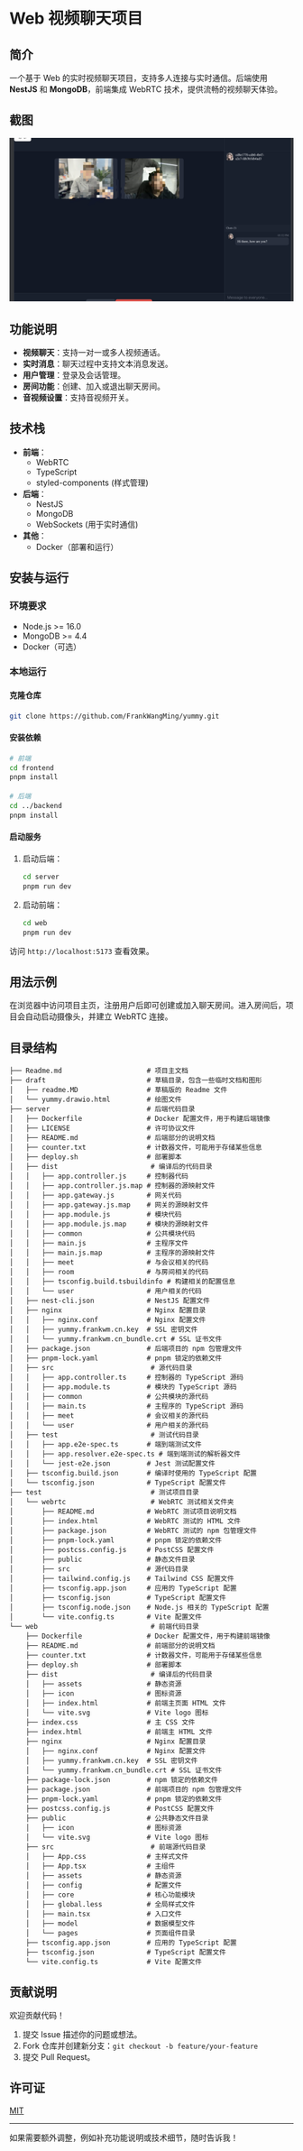 
# Web 视频聊天项目

## 简介
一个基于 Web 的实时视频聊天项目，支持多人连接与实时通信。后端使用 **NestJS** 和 **MongoDB**，前端集成 WebRTC 技术，提供流畅的视频聊天体验。
## 截图

![alt text](image.png)

## 功能说明
- **视频聊天**：支持一对一或多人视频通话。
- **实时消息**：聊天过程中支持文本消息发送。
- **用户管理**：登录及会话管理。
- **房间功能**：创建、加入或退出聊天房间。
- **音视频设置**：支持音视频开关。

## 技术栈
- **前端**：
  - WebRTC
  - TypeScript
  - styled-components (样式管理)
- **后端**：
  - NestJS
  - MongoDB
  - WebSockets (用于实时通信)
- **其他**：
  - Docker（部署和运行）

## 安装与运行

### 环境要求
- Node.js >= 16.0
- MongoDB >= 4.4
- Docker（可选）

### 本地运行

#### 克隆仓库
```bash
git clone https://github.com/FrankWangMing/yummy.git
```

#### 安装依赖
```bash
# 前端
cd frontend
pnpm install

# 后端
cd ../backend
pnpm install
```

#### 启动服务

1. 启动后端：
   ```bash
   cd server
   pnpm run dev
   ```
2. 启动前端：
   ```bash
   cd web
   pnpm run dev
   ```

访问 `http://localhost:5173` 查看效果。


## 用法示例
在浏览器中访问项目主页，注册用户后即可创建或加入聊天房间。进入房间后，项目会自动启动摄像头，并建立 WebRTC 连接。

## 目录结构
```plaintext
├── Readme.md                     # 项目主文档
├── draft                         # 草稿目录，包含一些临时文档和图形
│   ├── readme.MD                 # 草稿版的 Readme 文件
│   └── yummy.drawio.html         # 绘图文件
├── server                        # 后端代码目录
│   ├── Dockerfile                # Docker 配置文件，用于构建后端镜像
│   ├── LICENSE                   # 许可协议文件
│   ├── README.md                 # 后端部分的说明文档
│   ├── counter.txt               # 计数器文件，可能用于存储某些信息
│   ├── deploy.sh                 # 部署脚本
│   ├── dist                       # 编译后的代码目录
│   │   ├── app.controller.js     # 控制器代码
│   │   ├── app.controller.js.map # 控制器的源映射文件
│   │   ├── app.gateway.js        # 网关代码
│   │   ├── app.gateway.js.map    # 网关的源映射文件
│   │   ├── app.module.js         # 模块代码
│   │   ├── app.module.js.map     # 模块的源映射文件
│   │   ├── common                # 公共模块代码
│   │   ├── main.js               # 主程序文件
│   │   ├── main.js.map           # 主程序的源映射文件
│   │   ├── meet                  # 与会议相关的代码
│   │   ├── room                  # 与房间相关的代码
│   │   ├── tsconfig.build.tsbuildinfo # 构建相关的配置信息
│   │   └── user                  # 用户相关的代码
│   ├── nest-cli.json             # NestJS 配置文件
│   ├── nginx                     # Nginx 配置目录
│   │   ├── nginx.conf            # Nginx 配置文件
│   │   ├── yummy.frankwm.cn.key  # SSL 密钥文件
│   │   └── yummy.frankwm.cn_bundle.crt # SSL 证书文件
│   ├── package.json              # 后端项目的 npm 包管理文件
│   ├── pnpm-lock.yaml            # pnpm 锁定的依赖文件
│   ├── src                        # 源代码目录
│   │   ├── app.controller.ts     # 控制器的 TypeScript 源码
│   │   ├── app.module.ts         # 模块的 TypeScript 源码
│   │   ├── common                # 公共模块的源代码
│   │   ├── main.ts               # 主程序的 TypeScript 源码
│   │   ├── meet                  # 会议相关的源代码
│   │   └── user                  # 用户相关的源代码
│   ├── test                       # 测试代码目录
│   │   ├── app.e2e-spec.ts       # 端到端测试文件
│   │   ├── app.resolver.e2e-spec.ts # 端到端测试的解析器文件
│   │   └── jest-e2e.json         # Jest 测试配置文件
│   ├── tsconfig.build.json       # 编译时使用的 TypeScript 配置
│   └── tsconfig.json             # TypeScript 配置文件
├── test                           # 测试项目目录
│   └── webrtc                     # WebRTC 测试相关文件夹
│       ├── README.md             # WebRTC 测试项目说明文档
│       ├── index.html            # WebRTC 测试的 HTML 文件
│       ├── package.json          # WebRTC 测试的 npm 包管理文件
│       ├── pnpm-lock.yaml        # pnpm 锁定的依赖文件
│       ├── postcss.config.js     # PostCSS 配置文件
│       ├── public                # 静态文件目录
│       ├── src                   # 源代码目录
│       ├── tailwind.config.js    # Tailwind CSS 配置文件
│       ├── tsconfig.app.json     # 应用的 TypeScript 配置
│       ├── tsconfig.json         # TypeScript 配置文件
│       ├── tsconfig.node.json    # Node.js 相关的 TypeScript 配置
│       └── vite.config.ts        # Vite 配置文件
└── web                            # 前端代码目录
    ├── Dockerfile                # Docker 配置文件，用于构建前端镜像
    ├── README.md                 # 前端部分的说明文档
    ├── counter.txt               # 计数器文件，可能用于存储某些信息
    ├── deploy.sh                 # 部署脚本
    ├── dist                       # 编译后的代码目录
    │   ├── assets                # 静态资源
    │   ├── icon                  # 图标资源
    │   ├── index.html            # 前端主页面 HTML 文件
    │   └── vite.svg              # Vite logo 图标
    ├── index.css                 # 主 CSS 文件
    ├── index.html                # 前端主 HTML 文件
    ├── nginx                     # Nginx 配置目录
    │   ├── nginx.conf            # Nginx 配置文件
    │   ├── yummy.frankwm.cn.key  # SSL 密钥文件
    │   └── yummy.frankwm.cn_bundle.crt # SSL 证书文件
    ├── package-lock.json         # npm 锁定的依赖文件
    ├── package.json              # 前端项目的 npm 包管理文件
    ├── pnpm-lock.yaml            # pnpm 锁定的依赖文件
    ├── postcss.config.js         # PostCSS 配置文件
    ├── public                    # 公共静态文件目录
    │   ├── icon                  # 图标资源
    │   └── vite.svg              # Vite logo 图标
    ├── src                        # 前端源代码目录
    │   ├── App.css               # 主样式文件
    │   ├── App.tsx               # 主组件
    │   ├── assets                # 静态资源
    │   ├── config                # 配置文件
    │   ├── core                  # 核心功能模块
    │   ├── global.less           # 全局样式文件
    │   ├── main.tsx              # 入口文件
    │   ├── model                 # 数据模型文件
    │   └── pages                 # 页面组件目录
    ├── tsconfig.app.json         # 应用的 TypeScript 配置
    ├── tsconfig.json             # TypeScript 配置文件
    └── vite.config.ts            # Vite 配置文件

```

## 贡献说明
欢迎贡献代码！
1. 提交 Issue 描述你的问题或想法。
2. Fork 仓库并创建新分支：`git checkout -b feature/your-feature`
3. 提交 Pull Request。

## 许可证
[MIT](LICENSE)

---

如果需要额外调整，例如补充功能说明或技术细节，随时告诉我！
